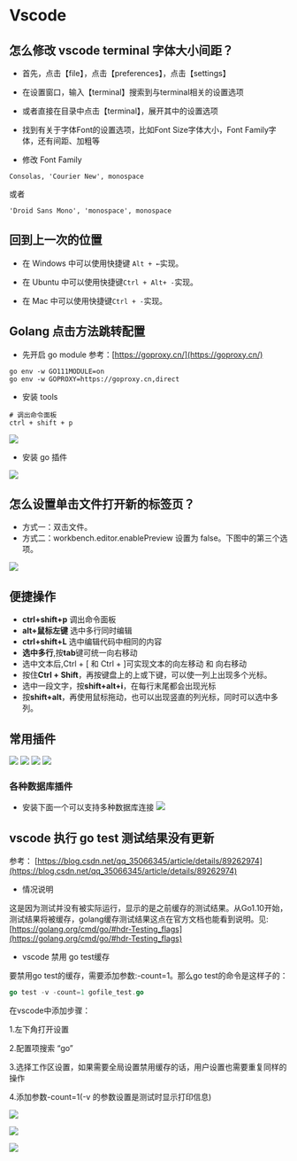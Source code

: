 # Vscode

## 怎么修改 vscode terminal 字体大小间距？

- 首先，点击【file】，点击【preferences】，点击【settings】

- 在设置窗口，输入【terminal】搜索到与terminal相关的设置选项

- 或者直接在目录中点击【terminal】，展开其中的设置选项

- 找到有关于字体Font的设置选项，比如Font Size字体大小，Font Family字体，还有间距、加粗等

- 修改 Font Family

```shell
Consolas, 'Courier New', monospace
```

或者

```shell
'Droid Sans Mono', 'monospace', monospace
```

## 回到上一次的位置

- 在 Windows 中可以使用快捷键 `Alt + ←`实现。

- 在 Ubuntu 中可以使用快捷键`Ctrl + Alt+ -`实现。

- 在 Mac 中可以使用快捷键`Ctrl + -`实现。

## Golang 点击方法跳转配置

- 先开启 go module 参考：[https://goproxy.cn/](https://goproxy.cn/)

```shell
go env -w GO111MODULE=on
go env -w GOPROXY=https://goproxy.cn,direct
```

- 安装 tools

```shell
# 调出命令面板
ctrl + shift + p
```

![](./images/golang-tools.png)

- 安装 go 插件

![](./images/extension-go.png)

## 怎么设置单击文件打开新的标签页？

- 方式一：双击文件。
- 方式二：workbench.editor.enablePreview 设置为 false。下图中的第三个选项。

![](./images/image-1.png)

## 便捷操作

- **ctrl+shift+p**  调出命令面板
- **alt+鼠标左键**  选中多行同时编辑
- **ctrl+shift+L**  选中编辑代码中相同的内容
- **选中多行**,按**tab**键可统一向右移动
- 选中文本后,Ctrl  +  \[      和   Ctrl  +  ]可实现文本的向左移动 和 向右移动
- 按住**Ctrl + Shift**，再按键盘上的上或下键，可以使一列上出现多个光标。
- 选中一段文字，按**shift+alt+i**，在每行末尾都会出现光标
- 按**shift+alt**，再使用鼠标拖动，也可以出现竖直的列光标，同时可以选中多列。

## 常用插件

![](./images/extension-1.png)
![](./images/extension-2.png)
![](./images/extension-3.png)
![](./images/extension-3-3.png)

### 各种数据库插件

- 安装下面一个可以支持多种数据库连接
![](./images/extension-4.png)

## vscode 执行 go test 测试结果没有更新

参考：
[https://blog.csdn.net/qq_35066345/article/details/89262974](https://blog.csdn.net/qq_35066345/article/details/89262974)

- 情况说明

这是因为测试并没有被实际运行，显示的是之前缓存的测试结果。从Go1.10开始，测试结果将被缓存，golang缓存测试结果这点在官方文档也能看到说明。见:[https://golang.org/cmd/go/#hdr-Testing_flags](https://golang.org/cmd/go/#hdr-Testing_flags)

- vscode 禁用 go test缓存

要禁用go test的缓存，需要添加参数:-count=1。那么go test的命令是这样子的：

```go
go test -v -count=1 gofile_test.go
```

在vscode中添加步骤：

1.左下角打开设置

2.配置项搜索 “go”

3.选择工作区设置，如果需要全局设置禁用缓存的话，用户设置也需要重复同样的操作

4.添加参数-count=1(-v 的参数设置是测试时显示打印信息)

![](./images/go-test-1.png)

![](./images/go-test-2.png)

![](./images/go-test-3.png)
